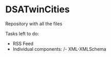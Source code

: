 # DSATwinCities

Repository with all the files

Tasks left to do:
- RSS Feed
- Individual components:
   /- XML-XMLSchema
